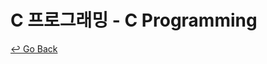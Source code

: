 # C 프로그래밍 - C Programming



[↩️ Go Back](https://github.com/lisy0123/CS_Bachelors_Degree_Examination_for_Self-Education)